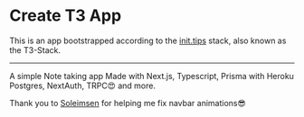 # Create T3 App

This is an app bootstrapped according to the [init.tips](https://init.tips) stack, also known as the T3-Stack.

---
A simple Note taking app
Made with Next.js, Typescript, Prisma with Heroku Postgres, NextAuth, TRPC😍 and more.

Thank you to [Soleimsen](https://github.com/Soleimsen) for helping me fix navbar animations😎
